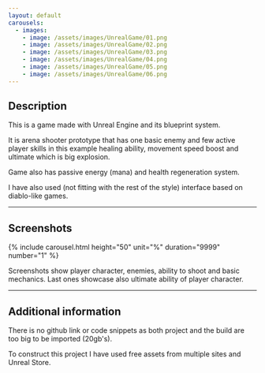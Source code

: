 ```yaml
---
layout: default
carousels:
  - images: 
    - image: /assets/images/UnrealGame/01.png
    - image: /assets/images/UnrealGame/02.png
    - image: /assets/images/UnrealGame/03.png
    - image: /assets/images/UnrealGame/04.png
    - image: /assets/images/UnrealGame/05.png
    - image: /assets/images/UnrealGame/06.png
---
```

<!-- -->

## Description

This is a game made with Unreal Engine and its blueprint system.

It is arena shooter prototype that has one basic enemy and few active player skills in this example healing ability, movement speed boost and ultimate which is big explosion.

Game also has passive energy (mana) and health regeneration system.

I have also used (not fitting with the rest of the style) interface based on diablo-like games.

* * *

## Screenshots
  
{% include carousel.html height="50" unit="%" duration="9999" number="1" %}
  
Screenshots show player character, enemies, ability to shoot and basic mechanics. Last ones showcase also ultimate ability of player character.

* * *

## Additional information

There is no github link or code snippets as both project and the build are too big to be imported (20gb's). 

To construct this project I have used free assets from multiple sites and Unreal Store.